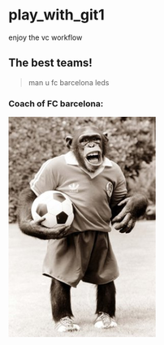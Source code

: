 # play_with_git1
enjoy the vc workflow

## The best teams!


>man u
fc barcelona
leds

### Coach of FC barcelona:
![the coach](monkey.jpg)
